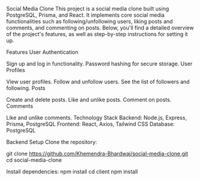 Social Media Clone
This project is a social media clone built using PostgreSQL, Prisma, and React. It implements core social media functionalities such as following/unfollowing users, liking posts and comments, and commenting on posts. Below, you'll find a detailed overview of the project's features, as well as step-by-step instructions for setting it up.

Features
User Authentication

Sign up and log in functionality.
Password hashing for secure storage.
User Profiles

View user profiles.
Follow and unfollow users.
See the list of followers and following.
Posts

Create and delete posts.
Like and unlike posts.
Comment on posts.
Comments

Like and unlike comments.
Technology Stack
Backend: Node.js, Express, Prisma, PostgreSQL
Frontend: React, Axios, Tailwind CSS
Database: PostgreSQL

Backend Setup
Clone the repository:


git clone https://github.com/Khemendra-Bhardwaj/social-media-clone.git
cd social-media-clone

Install dependencies:
npm install 
cd client 
npm install
